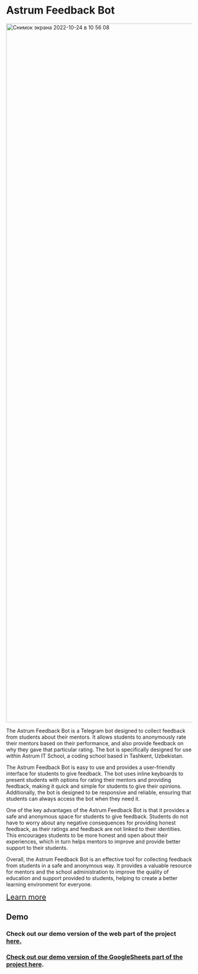 <h1>Astrum Feedback Bot</h1>

<a href="https://t.me/FeedbackAnalysis_bot"><img width="1892" alt="Снимок экрана 2022-10-24 в 10 56 08" src="https://user-images.githubusercontent.com/95611906/197458556-1959276a-abc9-43fe-9e6f-dfa2c0d9d152.png"></a>
<p>The Astrum Feedback Bot is a Telegram bot designed to collect feedback from students about their mentors. It allows students to anonymously rate their mentors based on their performance, and also provide feedback on why they gave that particular rating. The bot is specifically designed for use within Astrum IT School, a coding school based in Tashkent, Uzbekistan.</p>

<p>The Astrum Feedback Bot is easy to use and provides a user-friendly interface for students to give feedback. The bot uses inline keyboards to present students with options for rating their mentors and providing feedback, making it quick and simple for students to give their opinions. Additionally, the bot is designed to be responsive and reliable, ensuring that students can always access the bot when they need it.</p>

<p>One of the key advantages of the Astrum Feedback Bot is that it provides a safe and anonymous space for students to give feedback. Students do not have to worry about any negative consequences for providing honest feedback, as their ratings and feedback are not linked to their identities. This encourages students to be more honest and open about their experiences, which in turn helps mentors to improve and provide better support to their students.</p>

<p>Overall, the Astrum Feedback Bot is an effective tool for collecting feedback from students in a safe and anonymous way. It provides a valuable resource for mentors and the school administration to improve the quality of education and support provided to students, helping to create a better learning environment for everyone.</p>



<a href="https://www.canva.com/design/DAFNDQKEYlo/R1I4lsMbc9SWfWWTkyt6gw/view?utm_content=DAFNDQKEYlo&utm_campaign=designshare&utm_medium=link2&utm_source=sharebutton" style="font-size: 20px">
Learn more
</a>

## Demo

<h3>Check out our demo version of the web part of the project <a href="http://45.90.216.74:8501">here.</h3>

<h3>Check out our demo version of the GoogleSheets part of the project <a href="https://docs.google.com/spreadsheets/d/1rgfEQdRBtD-AXtu3kfAvTUEwe0qkOpY2RRLSsGDBlrw/edit?usp=sharing">here</a>.</h3>
